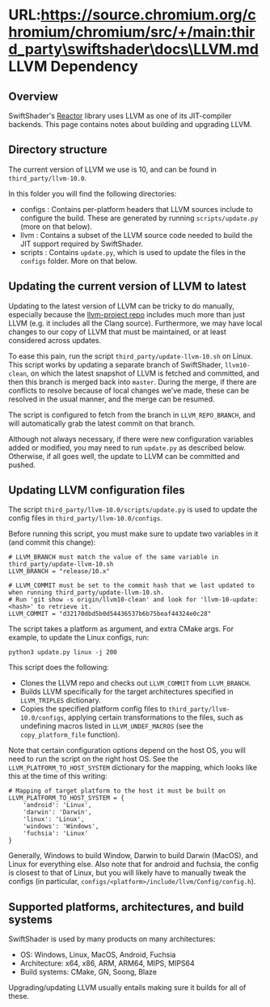 URL:https://source.chromium.org/chromium/chromium/src/+/main:third_party\swiftshader\docs\LLVM.md
LLVM Dependency
===============

Overview
--------

SwiftShader's [Reactor](Reactor.md) library uses LLVM
as one of its JIT-compiler backends. This page contains notes about building and
upgrading LLVM.

Directory structure
-------------------

The current version of LLVM we use is 10, and can be found in
`third_party/llvm-10.0`.

In this folder you will find the following directories:

*   configs : Contains per-platform headers that LLVM sources include to
    configure the build. These are generated by running `scripts/update.py`
    (more on that below).
*   llvm : Contains a subset of the LLVM source code needed to build the JIT
    support required by SwiftShader.
*   scripts : Contains `update.py`, which is used to update the files in the
    `configs` folder. More on that below.

Updating the current version of LLVM to latest
----------------------------------------------

Updating to the latest version of LLVM can be tricky to do manually, especially
because the [llvm-project repo](https://github.com/llvm/llvm-project) includes
much more than just LLVM (e.g. it includes all the Clang source). Furthermore,
we may have local changes to our copy of LLVM that must be maintained, or at
least considered across updates.

To ease this pain, run the script `third_party/update-llvm-10.sh` on Linux. This
script works by updating a separate branch of SwiftShader, `llvm10-clean`, on
which the latest snapshot of LLVM is fetched and committed, and then this branch
is merged back into `master`. During the merge, if there are conflicts to
resolve because of local changes we've made, these can be resolved in the usual
manner, and the merge can be resumed.

The script is configured to fetch from the branch in `LLVM_REPO_BRANCH`, and
will automatically grab the latest commit on that branch.

Although not always necessary, if there were new configuration variables added
or modified, you may need to run `update.py` as described below. Otherwise, if
all goes well, the update to LLVM can be committed and pushed.

Updating LLVM configuration files
---------------------------------

The script `third_party/llvm-10.0/scripts/update.py` is used to update the
config files in `third_party/llvm-10.0/configs`.

Before running this script, you must make sure to update two variables in it
(and commit this change):

```
# LLVM_BRANCH must match the value of the same variable in third_party/update-llvm-10.sh
LLVM_BRANCH = "release/10.x"

# LLVM_COMMIT must be set to the commit hash that we last updated to when running third_party/update-llvm-10.sh.
# Run 'git show -s origin/llvm10-clean' and look for 'llvm-10-update: <hash>' to retrieve it.
LLVM_COMMIT = "d32170dbd5b0d54436537b6b75beaf44324e0c28"
```

The script takes a platform as argument, and extra CMake args. For example, to
update the Linux configs, run:

```
python3 update.py linux -j 200
```

This script does the following:

*   Clones the LLVM repo and checks out `LLVM_COMMIT` from `LLVM_BRANCH`.
*   Builds LLVM specifically for the target architectures specified in
    `LLVM_TRIPLES` dictionary.
*   Copies the specified platform config files to
    `third_party/llvm-10.0/configs`, applying certain transformations to the
    files, such as undefining macros listed in `LLVM_UNDEF_MACROS` (see the
    `copy_platform_file` function).

Note that certain configuration options depend on the host OS, you will need to
run the script on the right host OS. See the `LLVM_PLATFORM_TO_HOST_SYSTEM`
dictionary for the mapping, which looks like this at the time of this writing:

```
# Mapping of target platform to the host it must be built on
LLVM_PLATFORM_TO_HOST_SYSTEM = {
    'android': 'Linux',
    'darwin': 'Darwin',
    'linux': 'Linux',
    'windows': 'Windows',
    'fuchsia': 'Linux'
}
```

Generally, Windows to build Window, Darwin to build Darwin (MacOS), and Linux
for everything else. Also note that for android and fuchsia, the config is
closest to that of Linux, but you will likely have to manually tweak the configs
(in particular, `configs/<platform>/include/llvm/Config/config.h`).

Supported platforms, architectures, and build systems
-----------------------------------------------------

SwiftShader is used by many products on many architectures:

*   OS: Windows, Linux, MacOS, Android, Fuchsia
*   Architecture: x64, x86, ARM, ARM64, MIPS, MIPS64
*   Build systems: CMake, GN, Soong, Blaze

Upgrading/updating LLVM usually entails making sure it builds for all of these.